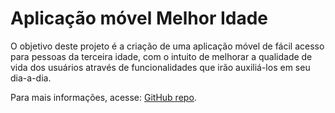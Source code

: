 # Aplicação móvel Melhor Idade

O objetivo deste projeto é a criação de uma aplicação móvel de fácil acesso para pessoas da terceira idade, com o intuito de melhorar a qualidade de vida dos usuários através de funcionalidades que irão auxiliá-los em seu dia-a-dia.

Para mais informações, acesse: [GitHub repo](https://github.com/ICEI-PUC-Minas-PMV-ADS/pmv-ads-2023-1-e3-proj-mov-t4-melhor-idade).
